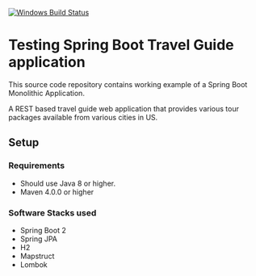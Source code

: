 [![Windows Build Status](https://circleci.com/gh/jastao/travel-tour-app/tree/master.svg?style=svg)](https://circleci.com/gh/jastao/travel-tour-app/tree/master)

# Testing Spring Boot Travel Guide application

This source code repository contains working example of a Spring Boot Monolithic Application.

A REST based travel guide web application that provides various tour packages available from various cities
in US.

## Setup
### Requirements 

* Should use Java 8 or higher. 
* Maven 4.0.0 or higher

### Software Stacks used

* Spring Boot 2
* Spring JPA
* H2 
* Mapstruct
* Lombok

